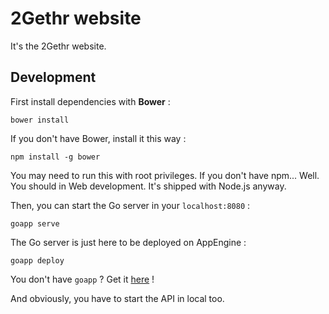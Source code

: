 # 2Gethr website

It's the 2Gethr website.

## Development

First install dependencies with **Bower** :

`bower install`

If you don't have Bower, install it this way :

`npm install -g bower`

You may need to run this with root privileges. If you don't have npm... Well. You should in Web development. It's shipped with Node.js anyway.

Then, you can start the Go server in your `localhost:8080` :

`goapp serve`

The Go server is just here to be deployed on AppEngine :

`goapp deploy`

You don't have `goapp` ? Get it [here](https://cloud.google.com/appengine/docs/go/gettingstarted/devenvironment) !

And obviously, you have to start the API in local too.
